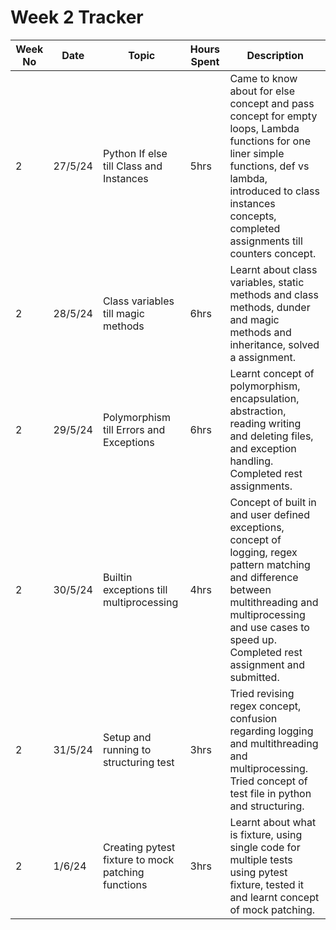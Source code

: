# Week 2 Tracker

| Week No | Date    | Topic                                   | Hours Spent | Description                                                                                                                                                                                                                |
| ------- | ------- | --------------------------------------- | ----------- | -------------------------------------------------------------------------------------------------------------------------------------------------------------------------------------------------------------------------- |
| 2       | 27/5/24 | Python If else till Class and Instances | 5hrs        | Came to know about for else concept and pass concept for empty loops, Lambda functions for one liner simple functions, def vs lambda, introduced to class instances concepts, completed assignments till counters concept. |
| 2       | 28/5/24 |  Class variables till magic methods                                       | 6hrs        | Learnt about class variables, static methods and class methods, dunder and magic methods and inheritance, solved a assignment.
| 2       | 29/5/24 | Polymorphism till  Errors and Exceptions                                      | 6hrs        | Learnt concept of polymorphism, encapsulation, abstraction, reading writing and deleting files, and exception handling. Completed rest assignments.
| 2       | 30/5/24 |   Builtin exceptions till multiprocessing                                      | 4hrs        | Concept of built in and user defined exceptions, concept of logging, regex pattern matching and difference between multithreading and multiprocessing and use cases to speed up. Completed rest assignment and submitted.
| 2       | 31/5/24 | Setup and running to structuring test                         | 3hrs        | Tried revising regex concept, confusion regarding logging and multithreading and multiprocessing. Tried concept of test file in python and structuring.              
| 2       | 1/6/24  |  Creating pytest fixture to mock patching functions                                       | 3hrs        | Learnt about what is fixture, using single code for multiple tests using pytest fixture, tested it and learnt concept of mock patching.
